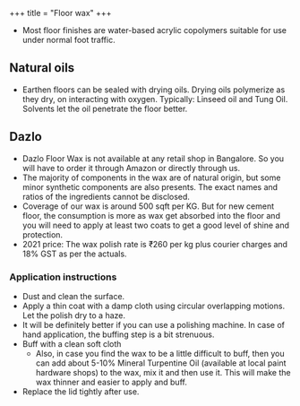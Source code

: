 +++
title = "Floor wax"
+++

- Most floor finishes are water-based acrylic copolymers suitable for use under normal foot traffic.

## Natural oils
- Earthen floors can be sealed with drying oils. Drying oils polymerize as they dry, on interacting with oxygen. Typically: Linseed oil and Tung Oil. Solvents let the oil penetrate the floor better.

## Dazlo
- Dazlo Floor Wax is not available at any retail shop in Bangalore. So you will have to order it through Amazon or directly through us. 
- The majority of components in the wax are of natural origin, but some minor synthetic components are also presents. The exact names and ratios of the ingredients cannot be disclosed.
- Coverage of our wax is around 500 sqft per KG. But for new cement floor, the consumption is more as wax get absorbed into the floor and you will need to apply at least two coats to get a good level of shine and protection.
- 2021 price: The wax polish rate is ₹260 per kg plus courier charges and 18% GST as per the actuals.

### Application instructions
- Dust and clean the surface.
- Apply a thin coat with a damp cloth using circular overlapping motions. Let the polish dry to a haze.
- It will be definitely better if you can use a polishing machine. In case of hand application, the buffing step is a bit strenuous.
- Buff with a clean soft cloth
  - Also, in case you find the wax to be a little difficult to buff, then you can add about 5-10% Mineral Turpentine Oil (available at local paint hardware shops) to the wax, mix it and then use it. This will make the wax thinner and easier to apply and buff.
- Replace the lid tightly after use.

